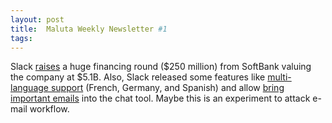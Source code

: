 ```yaml
---
layout: post
title:  Maluta Weekly Newsletter #1
tags:
---
```


Slack [raises](https://techcrunch.com/2017/09/17/slack-raises-a-huge-financing-round-from-softbank-valuing-the-company-at-5-1b/) a huge financing round ($250 million) from SoftBank valuing the company at $5.1B. Also, Slack released some features like [multi-language support](https://slackhq.com/bienvenue-willkommen-bienvenidos-to-a-more-globally-accessible-slack-546a458b21ae) (French, Germany, and Spanish) and allow [bring important emails](https://get.slack.help/hc/en-us/articles/206819278-Send-emails-to-Slack) into the chat tool. Maybe this is an experiment to attack e-mail workflow. 

